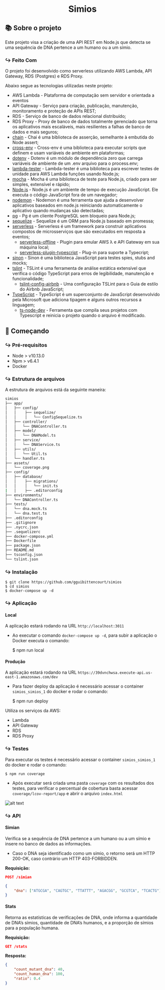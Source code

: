 <h1 align="center">
  Simios
</h1>

## :books: Sobre o projeto

Este projeto visa a criação de uma API REST em Node.js que detecta se uma sequência de DNA pertence a um humano ou a um símio.

### :arrow_right_hook: Feito Com

O projeto foi desenvolvido como serverless utilizando AWS Lambda, API Gateway, RDS (Postgres) e RDS Proxy.

Abaixo segue as tecnologias utilizadas neste projeto:

- AWS Lambda - Plataforma de computação sem servidor e orientada a eventos
- API Gateway - Serviço para criação, publicação, manutenção, monitoramento e proteção de APIs REST;
- RDS - Serviço de banco de dados relacional distribuído;
- RDS Proxy - Proxy de banco de dados totalmente gerenciado que torna os aplicativos mais escaláveis, mais resilientes a falhas de banco de dados e mais seguros;
- [chain](https://github.com/chaijs/chai) - Chai é uma biblioteca de asserção, semelhante à embutida do Node assert;
- [cross-env](https://github.com/kentcdodds/cross-env) - Cross-env é uma biblioteca para executar scripts que definem e usam variáveis ​​de ambiente em plataformas;
- [dotenv](https://github.com/motdotla/dotenv) - Dotenv é um módulo de dependência zero que carrega variáveis ​​de ambiente de um .env arquivo para o process.env;
- [lambda-tester](https://github.com/vandium-io/lambda-tester) - Lambda-tester é uma biblioteca para escrever testes de unidade para AWS Lambda funções usando Node.js;
- [mocha](https://github.com/mochajs/mocha) - Mocha é uma biblioteca de teste para Node.js, criado para ser simples, extensível e rápido;
- [Node.js](https://github.com/nodejs/node) - Node.js é um ambiente de tempo de execução JavaScript. Ele executa o código JavaScript fora de um navegador;
- [nodemon](https://github.com/remy/nodemon) - Nodemon é uma ferramenta que ajuda a desenvolver aplicativos baseados em node.js reiniciando automaticamente o aplicativo quando mudanças são detectadas;
- [pg](https://github.com/brianc/node-postgres/tree/master/packages/pg) - Pg é um cliente PostgreSQL sem bloqueio para Node.js;
- [sequelize](https://github.com/sequelize/sequelize) - Sequelize é um ORM para Node.js baseado em promessa;
- [serverless](https://github.com/serverless/serverless) - Serverless é um framework para construir aplicativos compostos de microsserviços que são executados em resposta a eventos;
    - [serverless-offline](https://github.com/dherault/serverless-offline) - Plugin para emular AWS λ e API Gateway em sua máquina local;
    - [serverless-plugin-typescript](https://github.com/prisma-labs/serverless-plugin-typescript) - Plug-in para suporte a Typecript;
- [sinon](https://github.com/sinonjs/sinon) - Sinon é uma biblioteca JavaScript para testes spies, stubs and mocks;
- [tslint](https://github.com/palantir/tslint) - TSLint é uma ferramenta de análise estática extensível que verifica o código TypeScript para erros de legibilidade, manutenção e funcionalidade;
  - [tslint-config-airbnb](https://github.com/progre/tslint-config-airbnb) - Uma configuração TSLint para o Guia de estilo do Airbnb JavaScript;
- [TypeScript](https://github.com/microsoft/TypeScript) - TypeScript é um superconjunto de JavaScript desenvolvido pela Microsoft que adiciona tipagem e alguns outros recursos a linguagem;
    - [ts-node-dev](https://github.com/whitecolor/ts-node-dev) - Ferramenta que compila seus projetos com Typescript e reinicia o projeto quando o arquivo é modificado.

## :rocket: Começando

### :arrow_right_hook: Pré-requisitos

- Node > v10.13.0
- Npm > v6.4.1
- Docker

### :arrow_right_hook: Estrutura de arquivos

A estrutura de arquivos está da seguinte maneira:

```bash
simios
├── app/
│   ├── config/
│   │    ├── sequelize/
│   │    │   └── ConfigSequelize.ts
│   ├── controller/
│   │   └── DNAController.ts
│   ├── model/
│   │   └── DNAModel.ts
│   ├── service/
│   │   └── DNAService.ts
│   ├── utils/
│   │   └── Util.ts
│   └── handler.ts
├── assets/
│   └── coverage.png
├── config/
│   ├── database/
│   │    ├── migrations/
│   │    │   └── init.ts
|   │    ├── .editorconfig
├── environments/
│   └── DNAController.ts
├── tests/
│   └── dna.mock.ts
│   └── dna.test.ts
├── .editorconfig
├── .gitignore
├── .nycrc.json
├── .sequelizerc
├── docker-compose.yml
├── Dockerfile
├── package.json
├── README.md
├── tsconfig.json
└── tslint.json
```

### :arrow_right_hook: Instalação

    $ git clone https://github.com/gguibittencourt/simios
    $ cd simios
    $ docker-compose up -d

### :arrow_right_hook: Aplicação

#### Local

A aplicação estará rodando na URL `http://localhost:3011`

* Ao executar o comando `docker-compose up -d`, para subir a aplicação o Docker executa o comando:


    $ npm run local

#### Produção

A aplicação estará rodando na URL `https://39dvnchwsa.execute-api.us-east-1.amazonaws.com/dev`

* Para fazer deploy da aplicação é necessário acessar o container `simios_simios_1` do docker e rodar o comando:
    
    
    $ npm run deploy
    
Utiliza os serviços da AWS:
- Lambda
- API Gateway
- RDS
- RDS Proxy


### :arrow_right_hook: Testes

Para executar os testes é necessário acessar o container `simios_simios_1` do docker e rodar o comando:

    $ npm run coverage
    
- Após executar será criada uma pasta `coverage` com os resultados dos testes, para verificar o percentual de cobertura basta acessar `coverage/lcov-report/app` e abrir o arquivo `index.html`
 
 ![alt text](https://github.com/gguibittencourt/simios/blob/master/assets/coverage.png?raw=true)
 
### :arrow_right_hook: API

#### Simian
Verifica se a sequência de DNA pertence a um humano ou a um símio e insere no banco de dados as informações.

- Caso o DNA seja identificado como um símio, o retorno será um HTTP 200-OK, caso contrário um HTTP 403-FORBIDDEN.

**Requisição:**
```json
POST /simian

{
	"dna": ["ATGCGA", "CAGTGC", "TTATTT", "AGACGG", "GCGTCA", "TCACTG"]
}
```

#### Stats
Retorna as estatísticas de verificações de DNA, onde informa a quantidade de DNA’s símios, quantidade de DNA’s humanos, e a proporção de símios para a população humana.

**Requisição:**
```json
GET /stats
```
**Resposta:**
```json
{
	"count_mutant_dna": 40, 
   	"count_human_dna": 100,
	"ratio": 0.4
}
```
